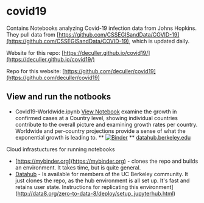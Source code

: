 # covid19

Contains Notebooks analyzing Covid-19 infection data from Johns Hopkins.  They pull data from
[https://github.com/CSSEGISandData/COVID-19](https://github.com/CSSEGISandData/COVID-19), which is updated
daily.

Website for this repo: [https://deculler.github.io/covid19/](https://deculler.github.io/covid19/)

Repo for this website: [https://github.com/deculler/covid19](https://github.com/deculler/covid19)

## View and run the notbooks

* Covid19-Worldwide.ipynb [View Notebook](https://nbviewer.jupyter.org/github/deculler/covid19/blob/master/Covid19-Worldwide.ipynb)
examine the growth in confirmed cases at a Country level, showing individual countries contribute to the overall picture
and examining growth rates per country.  Worldwide and per-country projections provide a sense of what the exponential growth
is leading to.
** [![Binder](https://mybinder.org/badge_logo.svg)](https://mybinder.org/v2/gh/deculler/covid19/master?filepath=work/Covid19-Worldwide.ipynb)
** [datahub.berkeley.edu](http://datahub.berkeley.edu/user-redirect/interact?account=deculler&repo=covid19&branch=master&path=Covid19-Wordwide.ipynb)

Cloud infrastuctures for running notebooks

* [https://mybinder.org](https://mybinder.org) - clones the repo and builds an environment.  It takes time, but is
quite general.
* [Datahub](http://datahub.berkeley.edu/user-redirect/interact?account=deculler&repo=covid19&branch=master) -
Is available for members of the UC Berkeley community.  It just clones the repo, as the hub environment is all
set up.  It's fast and retains user state.
Instructions for replicating this environment](http://data8.org/zero-to-data-8/deploy/setup_jupyterhub.html)